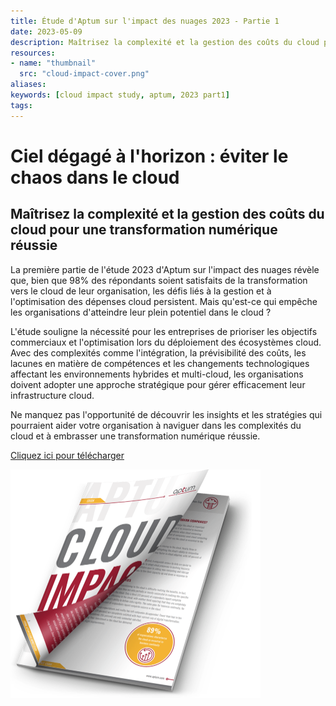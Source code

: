 ```yaml
---
title: Étude d'Aptum sur l'impact des nuages 2023 - Partie 1
date: 2023-05-09
description: Maîtrisez la complexité et la gestion des coûts du cloud pour une transformation numérique réussie
resources:
- name: "thumbnail"
  src: "cloud-impact-cover.png"
aliases:
keywords: [cloud impact study, aptum, 2023 part1]
tags:
---
```



<div class="landing-page">
    <!-- hero -->
    <div class="hero jumbotron reading-landing jumbotron-fluid">
        <div class="container-fluid">
            <div class="row">
                <div class="col-xl-6 offset-xl-2 col-lg-10 offset-lg-1 col-md-12">
                    <h1 class="display-4">Ciel dégagé à l'horizon : éviter le chaos dans le cloud</h1>
                </div>
            </div>
        </div>
    </div>
    <div class="main-content">
        <div class="row">
            <div class="col-xl-4 offset-xl-2 without-bottom-line">
                <div class="workshop-prerequisites">
                    <h2>Maîtrisez la complexité et la gestion des coûts du cloud pour une transformation numérique réussie</h2>
                    <p>La première partie de l'étude 2023 d'Aptum sur l'impact des nuages révèle que, bien que 98% des répondants soient satisfaits de la transformation vers le cloud de leur organisation, les défis liés à la gestion et à l'optimisation des dépenses cloud persistent. Mais qu'est-ce qui empêche les organisations d'atteindre leur plein potentiel dans le cloud ?</p>
                    <p>
L'étude souligne la nécessité pour les entreprises de prioriser les objectifs commerciaux et l'optimisation lors du déploiement des écosystèmes cloud. Avec des complexités comme l'intégration, la prévisibilité des coûts, les lacunes en matière de compétences et les changements technologiques affectant les environnements hybrides et multi-cloud, les organisations doivent adopter une approche stratégique pour gérer efficacement leur infrastructure cloud.</p>
<p>
Ne manquez pas l'opportunité de découvrir les insights et les stratégies qui pourraient aider votre organisation à naviguer dans les complexités du cloud et à embrasser une transformation numérique réussie. </p><p><a href="https://aptum.com/cloud-hub/2023-cis-part-1" target="_blank">Cliquez ici pour télécharger</a> </p>
                </div>
            </div>
                <div>
                <img src="cloud-impact-cover.png" style="width:400px;">
            </div>
        </div>
            </div>
        </div>
    </div>
